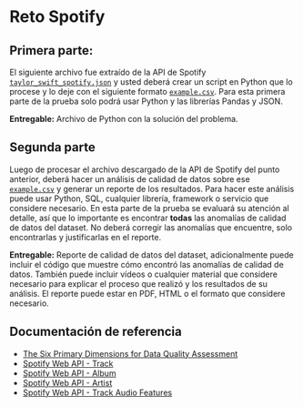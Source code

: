 # Reto Spotify

## Primera parte:
El siguiente archivo fue extraído de la API de Spotify [```taylor_swift_spotify.json```](primera_parte/data/raw/taylor_swift_spotify.json) y usted deberá crear un script en Python que lo procese y lo deje con el siguiente formato [```example.csv```](primera_parte/data/processed/example.csv). Para esta primera parte de la prueba solo podrá usar Python y las librerías
Pandas y JSON.

**Entregable:** Archivo de Python con la solución del problema.

## Segunda parte
Luego de procesar el archivo descargado de la API de Spotify del punto anterior, deberá hacer un análisis de calidad de datos sobre ese [```example.csv```](primera_parte/data/processed/example.csv) y generar un reporte de los resultados. Para hacer este análisis puede usar Python, SQL, cualquier librería, framework o servicio que considere necesario. En esta parte de la prueba se evaluará su atención al detalle, así que lo importante es encontrar **todas** las anomalías de calidad de datos del dataset. No deberá corregir las anomalías que encuentre, solo encontrarlas y justificarlas en el reporte.

**Entregable:** Reporte de calidad de datos del dataset, adicionalmente puede incluir el código que muestre cómo encontró las anomalías de calidad de datos. También puede incluir vídeos o cualquier material que considere necesario para explicar el proceso que realizó y los resultados de su análisis. El reporte puede estar en PDF, HTML o el formato que considere necesario.

## Documentación de referencia
* [The Six Primary Dimensions for Data Quality Assessment](https://www.sbctc.edu/resources/documents/colleges-staff/commissions-councils/dgc/data-quality-deminsions.pdf)
* [Spotify Web API - Track](https://developer.spotify.com/documentation/web-api/reference/get-track)
* [Spotify Web API - Album](https://developer.spotify.com/documentation/web-api/reference/get-an-album)
* [Spotify Web API - Artist](https://developer.spotify.com/documentation/web-api/reference/get-an-artist)
* [Spotify Web API - Track Audio Features](https://developer.spotify.com/documentation/web-api/reference/get-audio-features)